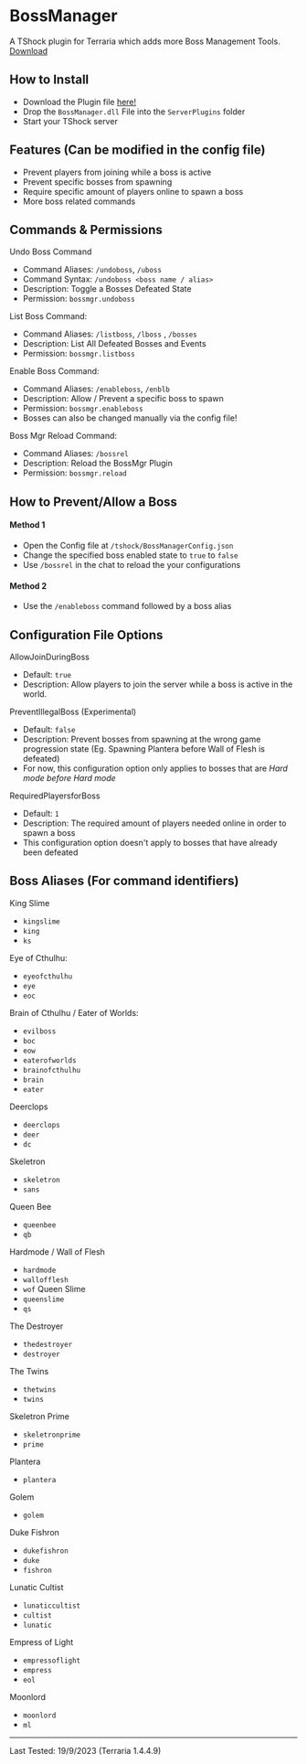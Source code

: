 
# BossManager
A TShock plugin for Terraria which adds more Boss Management Tools. [Download](https://github.com/Soof4/BossManager/releases/latest/download/BossManager.dll)

## How to Install
- Download the Plugin file [here!](https://github.com/Soof4/BossManager/releases/latest/download/BossManager.dll)
- Drop the `BossManager.dll` File into the `ServerPlugins` folder
- Start your TShock server

## Features (Can be modified in the config file)
- Prevent players from joining while a boss is active
- Prevent specific bosses from spawning
- Require specific amount of players online to spawn a boss
- More boss related commands

## Commands & Permissions 
Undo Boss Command
- Command Aliases: ` /undoboss `, ` /uboss `
- Command Syntax: ` /undoboss <boss name / alias> `
- Description: Toggle a Bosses Defeated State
- Permission: ` bossmgr.undoboss `

List Boss Command: 
- Command Aliases: ` /listboss `, ` /lboss ` , ` /bosses `
- Description: List All Defeated Bosses and Events
- Permission: ` bossmgr.listboss `

Enable Boss Command: 
- Command Aliases: ` /enableboss `, ` /enblb ` 
- Description: Allow / Prevent a specific boss to spawn
- Permission: ` bossmgr.enableboss `
- Bosses can also  be changed manually via the config file!

Boss Mgr Reload Command: 
- Command Aliases: ` /bossrel `
- Description: Reload the BossMgr Plugin
- Permission: ` bossmgr.reload `

## How to Prevent/Allow a Boss
#### Method 1
- Open the Config file at `/tshock/BossManagerConfig.json`
- Change the specified boss enabled state to `true` to `false`
- Use  ` /bossrel ` in the chat to reload the your configurations 
#### Method 2
- Use the ` /enableboss ` command followed by a boss alias

## Configuration File Options

AllowJoinDuringBoss
- Default: ` true `
- Description: Allow players to join the server while a boss is active in the world.

PreventIllegalBoss (Experimental)
- Default: ` false `
- Description: Prevent bosses from spawning at the wrong game progression state (Eg. Spawning Plantera before Wall of Flesh is defeated)
- For now, this configuration option only applies to bosses that are *Hard mode before Hard mode*

RequiredPlayersforBoss
- Default: ` 1 `
- Description: The required amount of players needed online in order to spawn a boss
- This configuration option doesn't apply to bosses that have already been defeated

## Boss Aliases (For command identifiers)

King Slime
- ` kingslime `
- ` king `
- ` ks `

Eye of Cthulhu: 
- ` eyeofcthulhu `
- ` eye `
- ` eoc `

Brain of Cthulhu / Eater of Worlds:
- ` evilboss `
- ` boc `
- ` eow `
- ` eaterofworlds `
- ` brainofcthulhu `
- ` brain `
- ` eater `

Deerclops
- ` deerclops `
- ` deer `
- ` dc `

Skeletron
- ` skeletron `
- ` sans `

Queen Bee
- ` queenbee `
- ` qb `

Hardmode / Wall of Flesh
- ` hardmode `
- ` wallofflesh `
- ` wof `
Queen Slime
- ` queenslime `
- ` qs `

The Destroyer
- ` thedestroyer `
- ` destroyer `

The Twins
- ` thetwins `
- ` twins `

Skeletron Prime
- ` skeletronprime `
- ` prime `

Plantera
- ` plantera `

Golem
- ` golem `

Duke Fishron
- ` dukefishron `
- ` duke `
- ` fishron `

Lunatic Cultist
- ` lunaticcultist `
- ` cultist `
- ` lunatic `

Empress of Light
- ` empressoflight `
- ` empress `
- ` eol `

Moonlord
- ` moonlord `
- ` ml `

----

Last Tested: 19/9/2023 (Terraria 1.4.4.9)
